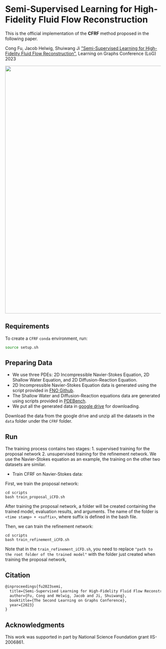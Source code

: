 # Semi-Supervised Learning for High-Fidelity Fluid Flow Reconstruction

This is the official implementation of the **CFRF** method proposed in the following paper. 

Cong Fu, Jacob Helwig, Shuiwang Ji ["Semi-Supervised Learning for High-Fidelity Fluid Flow Reconstruction"](https://openreview.net/pdf?id=695IYJh1Ba), Learning on Graphs Conference (LoG) 2023

<p align="center">
<img src="https://github.com/divelab/AIRS/blob/main/OpenPDE/CFRF/assets/CFRF.png" width="800" class="center" alt=""/>
    <br/>
</p>


## Requirements

To create a `CFRF` `conda` environment, run:
```bash
source setup.sh
```

## Preparing Data
* We use three PDEs: 2D Incompressible Navier-Stokes Equation, 2D Shallow Water Equation, and 2D Diffusion-Reaction Equation.
* 2D Incompressible Navier-Stokes Equation data is generated using the script provided in [FNO Github](https://github.com/neuraloperator/neuraloperator/blob/master/data_generation/navier_stokes/ns_2d.py).
* The Shallow Water and Diffusion-Reaction equations data are generated using scripts provided in [PDEBench](https://github.com/pdebench/PDEBench).
* We put all the generated data in [google drive](https://drive.google.com/drive/folders/1UUjsH48WnH6mc38wUXVbTIjvQuXeaVoH?usp=sharing) for downloading.

Download the data from the google drive and unzip all the datasets in the `data` folder under the `CFRF` folder.


## Run
The training process contains two stages: 1. supervised training for the proposal network 2. unsupervised training for the refinement network.  We use the Navier-Stokes equation as an example, the training on the other two datasets are similar.

* Train CFRF on Navier-Stokes data:

First, we train the proposal network:
```linux
cd scripts
bash train_proposal_iCFD.sh
```
After training the proposal network, a folder will be created containing the trained model, evaluation results, and arguments. The name of the folder is `<time stamp> + <suffix>`, where suffix is defined in the bash file.

Then, we can train the refinement network:
```linux
cd scripts
bash train_refinement_iCFD.sh
```
Note that in the `train_refinement_iCFD.sh`, you need to replace `"path to the root folder of the trained model"` with the folder just created when training the proposal network,

## Citation
```latex
@inproceedings{fu2023semi,
  title={Semi-Supervised Learning for High-Fidelity Fluid Flow Reconstruction},
  author={Fu, Cong and Helwig, Jacob and Ji, Shuiwang},
  booktitle={The Second Learning on Graphs Conference},
  year={2023}
}
```

## Acknowledgments
This work was supported in part by National Science Foundation grant IIS-2006861.
